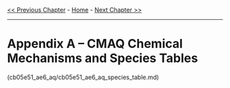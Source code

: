 <!-- BEGIN COMMENT -->

[<< Previous Chapter](CMAQ_OGD_ch13_support.md) - [Home](README.md) - [Next Chapter >>](CMAQ_OGD_glossary.md)

<!-- END COMMENT -->

* * *

Appendix A – CMAQ Chemical Mechanisms and Species Tables
=================================================

<a id=TableA-1>(cb05e51_ae6_aq/cb05e51_ae6_aq_species_table.md)</a>

